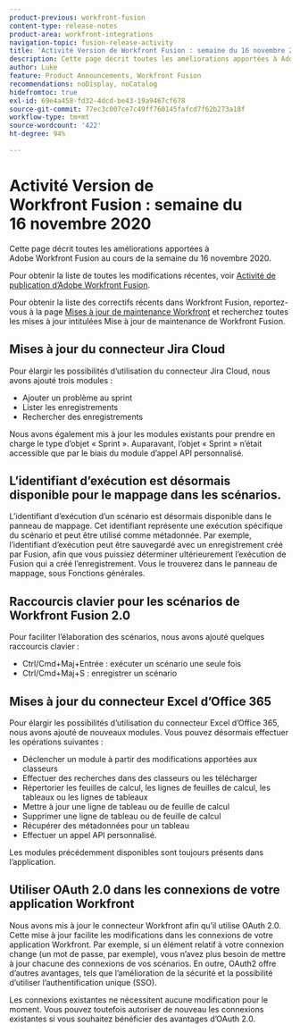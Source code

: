 ```yaml
---
product-previous: workfront-fusion
content-type: release-notes
product-area: workfront-integrations
navigation-topic: fusion-release-activity
title: 'Activité Version de Workfront Fusion : semaine du 16 novembre 2020'
description: Cette page décrit toutes les améliorations apportées à Adobe Workfront Fusion au cours de la semaine du 16 novembre 2020.
author: Luke
feature: Product Announcements, Workfront Fusion
recommendations: noDisplay, noCatalog
hidefromtoc: true
exl-id: 69e4a458-fd32-4dcd-be43-19a9467cf678
source-git-commit: 77ec3c007ce7c49ff760145fafcd7f62b273a18f
workflow-type: tm+mt
source-wordcount: '422'
ht-degree: 94%

---
```


# Activité Version de Workfront Fusion : semaine du 16 novembre 2020

Cette page décrit toutes les améliorations apportées à Adobe Workfront Fusion au cours de la semaine du 16 novembre 2020.

Pour obtenir la liste de toutes les modifications récentes, voir [Activité de publication d’Adobe Workfront Fusion](/help/workfront-fusion/fusion-product-releases/fusion-release-activity.md).

Pour obtenir la liste des correctifs récents dans Workfront Fusion, reportez-vous à la page [Mises à jour de maintenance Workfront](https://experienceleague.adobe.com/docs/workfront-known-issues/releases/current-updates.html) et recherchez toutes les mises à jour intitulées Mise à jour de maintenance de Workfront Fusion.

## Mises à jour du connecteur Jira Cloud

Pour élargir les possibilités d’utilisation du connecteur Jira Cloud, nous avons ajouté trois modules :

* Ajouter un problème au sprint
* Lister les enregistrements
* Rechercher des enregistrements

Nous avons également mis à jour les modules existants pour prendre en charge le type d’objet « Sprint ». Auparavant, l’objet « Sprint » n’était accessible que par le biais du module d’appel API personnalisé.

## L’identifiant d’exécution est désormais disponible pour le mappage dans les scénarios.

L’identifiant d’exécution d’un scénario est désormais disponible dans le panneau de mappage. Cet identifiant représente une exécution spécifique du scénario et peut être utilisé comme métadonnée. Par exemple, l’identifiant d’exécution peut être sauvegardé avec un enregistrement créé par Fusion, afin que vous puissiez déterminer ultérieurement l’exécution de Fusion qui a créé l’enregistrement. Vous le trouverez dans le panneau de mappage, sous Fonctions générales.

## Raccourcis clavier pour les scénarios de Workfront Fusion 2.0

Pour faciliter l’élaboration des scénarios, nous avons ajouté quelques raccourcis clavier :

* Ctrl/Cmd+Maj+Entrée : exécuter un scénario une seule fois
* Ctrl/Cmd+Maj+S : enregistrer un scénario

## Mises à jour du connecteur Excel d’Office 365

Pour élargir les possibilités d’utilisation du connecteur Excel d’Office 365, nous avons ajouté de nouveaux modules. Vous pouvez désormais effectuer les opérations suivantes :

* Déclencher un module à partir des modifications apportées aux classeurs
* Effectuer des recherches dans des classeurs ou les télécharger
* Répertorier les feuilles de calcul, les lignes de feuilles de calcul, les tableaux ou les lignes de tableaux
* Mettre à jour une ligne de tableau ou de feuille de calcul
* Supprimer une ligne de tableau ou de feuille de calcul
* Récupérer des métadonnées pour un tableau
* Effectuer un appel API personnalisé.

Les modules précédemment disponibles sont toujours présents dans l’application.


## Utiliser OAuth 2.0 dans les connexions de votre application Workfront

Nous avons mis à jour le connecteur Workfront afin qu’il utilise OAuth 2.0. Cette mise à jour facilite les modifications dans les connexions de votre application Workfront. Par exemple, si un élément relatif à votre connexion change (un mot de passe, par exemple), vous n’avez plus besoin de mettre à jour chacune des connexions de vos scénarios. En outre, OAuth2 offre d’autres avantages, tels que l’amélioration de la sécurité et la possibilité d’utiliser l’authentification unique (SSO).

Les connexions existantes ne nécessitent aucune modification pour le moment. Vous pouvez toutefois autoriser de nouveau les connexions existantes si vous souhaitez bénéficier des avantages d’OAuth 2.0.
